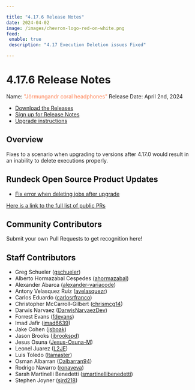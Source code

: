 ```yaml
---

title: "4.17.6 Release Notes"
date: 2024-04-02
image: /images/chevron-logo-red-on-white.png
feed:
 enable: true
 description: "4.17 Execution Deletion issues Fixed"

---
```


# 4.17.6 Release Notes

Name: <span style="color: coral"><span class="glyphicon glyphicon-headphones"></span> "Jörmungandr coral headphones"</span>
Release Date: April 2nd, 2024

- [Download the Releases](https://download.rundeck.com/)
- [Sign up for Release Notes](https://www.rundeck.com/release-notes-signup)
- [Upgrade instructions](/upgrading/)

## Overview

Fixes to a scenario when upgrading to versions after 4.17.0 would result in an inability to delete executions properly.

## Rundeck Open Source Product Updates

* [Fix error when deleting jobs after upgrade](https://github.com/rundeck/rundeck/pull/9013)


[Here is a link to the full list of public PRs](https://github.com/rundeck/rundeck/pulls?q=is%3Apr+milestone%3A4.17.6+is%3Aclosed)


## Community Contributors

Submit your own Pull Requests to get recognition here!

## Staff Contributors

* Greg Schueler ([gschueler](https://github.com/gschueler))
* Alberto Hormazabal Cespedes ([ahormazabal](https://github.com/ahormazabal))
* Alexander Abarca ([alexander-variacode](https://github.com/alexander-variacode))
* Antony Velasquez Ruiz ([avelasquezr](https://github.com/avelasquezr))
* Carlos Eduardo ([carlosrfranco](https://github.com/carlosrfranco))
* Christopher McCarroll-Gilbert ([chrismcg14](https://github.com/chrismcg14))
* Darwis Narvaez ([DarwisNarvaezDev](https://github.com/DarwisNarvaezDev))
* Forrest Evans ([fdevans](https://github.com/fdevans))
* Imad Jafir ([imad6639](https://github.com/imad6639))
* Jake Cohen ([jsboak](https://github.com/jsboak))
* Jason Brooks ([jbrookspd](https://github.com/jbrookspd))
* Jesus Osuna ([Jesus-Osuna-M](https://github.com/Jesus-Osuna-M))
* Leonel Juarez ([L2JE](https://github.com/L2JE))
* Luis Toledo ([ltamaster](https://github.com/ltamaster))
* Osman Albarran ([Oalbarran94](https://github.com/Oalbarran94))
* Rodrigo Navarro ([ronaveva](https://github.com/ronaveva))
* Sarah Martinelli Benedetti ([smartinellibenedetti](https://github.com/smartinellibenedetti))
* Stephen Joyner ([sjrd218](https://github.com/sjrd218))
